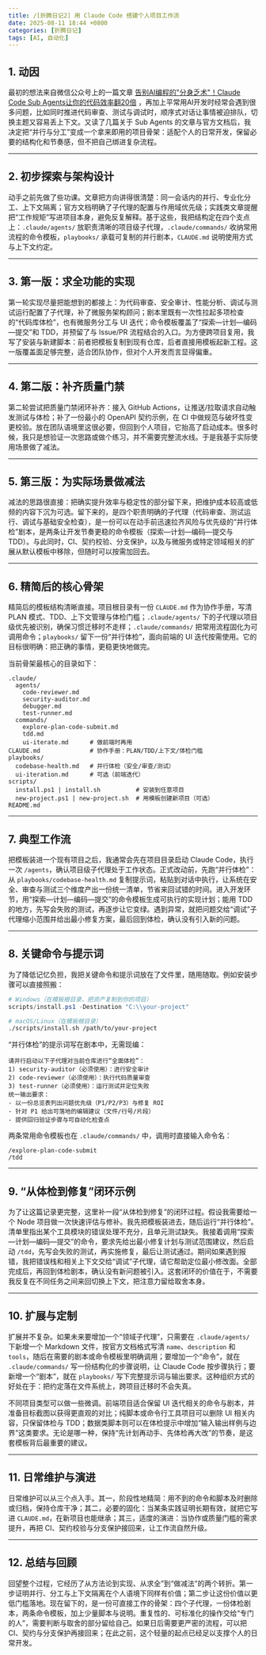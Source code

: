 ```yaml
---
title: /[折腾日记2] 用 Claude Code 搭建个人项目工作流
date: 2025-08-11 18:44 +0800
categories: [折腾日记]
tags: [AI, 自动化]
---
```


## 1. 动因

最初的想法来自微信公众号上的一篇文章 [告别AI编程的"分身乏术"！Claude Code Sub Agents让你的代码效率翻20倍](https://mp.weixin.qq.com/s/IKTf55UT5cKP6LMfP8M07Q) ，再加上平常用AI开发时经常会遇到很多问题，比如同时推进代码审查、测试与调试时，顺序式对话让事情被迫排队，切换主题又容易丢上下文。又读了几篇关于 Sub Agents 的文章与官方文档后，我决定把“并行与分工”变成一个拿来即用的项目骨架：适配个人的日常开发，保留必要的结构化和节奏感，但不把自己绑进复杂流程。

---

## 2. 初步探索与架构设计

动手之前先做了些功课。文章把方向讲得很清楚：同一会话内的并行、专业化分工、上下文隔离；官方文档明确了子代理的配置与作用域优先级；实践类文章提醒把“工作规矩”写进项目本身，避免反复解释。基于这些，我把结构定在四个支点上：`.claude/agents/` 放职责清晰的项目级子代理，`.claude/commands/` 收纳常用流程的命令模板，`playbooks/` 承载可复制的并行剧本，`CLAUDE.md` 说明使用方式与上下文约定。

---

## 3. 第一版：求全功能的实现

第一轮实现尽量把能想到的都接上：为代码审查、安全审计、性能分析、调试与测试运行配置了子代理，补了微服务架构顾问；剧本里既有一次性拉起多项检查的“代码库体检”，也有微服务分工与 UI 迭代；命令模板覆盖了“探索—计划—编码—提交”和 TDD，并预留了与 Issue/PR 流程结合的入口。为方便跨项目复用，我写了安装与新建脚本：前者把模板复制到现有仓库，后者直接用模板起新工程。这一版覆盖面足够完整，适合团队协作，但对个人开发而言显得偏重。

---

## 4. 第二版：补齐质量门禁

第二轮尝试把质量门禁闭环补齐：接入 GitHub Actions，让推送/拉取请求自动触发测试与体检；补了一份最小的 OpenAPI 契约示例，在 CI 中做规范与破坏性变更校验。放在团队语境里这很必要，但回到个人项目，它抬高了启动成本。很多时候，我只是想验证一次思路或做个练习，并不需要完整流水线。于是我基于实际使用场景做了减法。

---

## 5. 第三版：为实际场景做减法

减法的思路很直接：把确实提升效率与稳定性的部分留下来，把维护成本较高或低频的内容下沉为可选。留下来的，是四个职责明确的子代理（代码审查、测试运行、调试与基础安全检查），是一份可以在动手前迅速拉齐风险与优先级的“并行体检”剧本，是两条让开发节奏更稳的命令模板（探索—计划—编码—提交与 TDD）。与此同时，CI、契约校验、分支保护，以及与微服务或特定领域相关的扩展从默认模板中移除，但随时可以按需加回去。

---

## 6. 精简后的核心骨架

精简后的模板结构清晰直接。项目根目录有一份 `CLAUDE.md` 作为协作手册，写清 PLAN 模式、TDD、上下文管理与体检门槛；`.claude/agents/` 下的子代理以项目级优先被识别，确保习惯迁移时不走样；`.claude/commands/` 把常用流程固化为可调用命令；`playbooks/` 留下一份“并行体检”，面向前端的 UI 迭代按需使用。它的目标很明确：把正确的事情，更稳更快地做完。

当前骨架最核心的目录如下：

```
.claude/
  agents/
    code-reviewer.md
    security-auditor.md
    debugger.md
    test-runner.md
  commands/
    explore-plan-code-submit.md
    tdd.md
    ui-iterate.md      # 做前端时再用
CLAUDE.md              # 协作手册：PLAN/TDD/上下文/体检门槛
playbooks/
  codebase-health.md   # 并行体检（安全/审查/测试）
  ui-iteration.md      # 可选（前端迭代）
scripts/
  install.ps1 | install.sh          # 安装到任意项目
  new-project.ps1 | new-project.sh  # 用模板创建新项目（可选）
README.md
```

---

## 7. 典型工作流

把模板装进一个现有项目之后，我通常会先在项目目录启动 Claude Code，执行一次 `/agents`，确认项目级子代理处于工作状态。正式改动前，先跑“并行体检”：从 `playbooks/codebase-health.md` 复制提示词，粘贴到对话中执行，让系统在安全、审查与测试三个维度产出一份统一清单，节省来回试错的时间。进入开发环节，用“探索—计划—编码—提交”的命令模板生成可执行的实现计划；能用 TDD 的地方，先写会失败的测试，再逐步让它变绿。遇到异常，就把问题交给“调试”子代理缩小范围并给出最小修复方案，最后回到体检，确认没有引入新的问题。

---

## 8. 关键命令与提示词

为了降低记忆负担，我把关键命令和提示词放在了文件里，随用随取。例如安装步骤可以直接照搬：

```powershell
# Windows（在模板根目录，把资产复制到你的项目）
scripts/install.ps1 -Destination "C:\\your-project"
```

```bash
# macOS/Linux（在模板根目录）
./scripts/install.sh /path/to/your-project
```

“并行体检”的提示词写在剧本中，无需现编：

```
请并行启动以下子代理对当前仓库进行“全面体检”：
1) security-auditor（必须使用）：进行安全审计
2) code-reviewer（必须使用）：执行代码质量审查
3) test-runner（必须使用）：运行测试并定位失败
统一输出要求：
- 以一份总览表列出问题优先级（P1/P2/P3）与修复 ROI
- 针对 P1 给出可落地的编辑建议（文件/行号/片段）
- 提供回归验证步骤与可自动化检查点
```

两条常用命令模板也在 `.claude/commands/` 中，调用时直接输入命令名：

```
/explore-plan-code-submit
/tdd
```

---

## 9. “从体检到修复”闭环示例

为了让这篇记录更完整，这里补一段“从体检到修复”的闭环过程。假设我需要给一个 Node 项目做一次快速评估与修补。我先把模板装进去，随后运行“并行体检”。清单里指出某个工具模块的错误处理不充分，且单元测试缺失。我接着调用“探索—计划—编码—提交”的命令，要求先给出最小修复计划与测试范围建议，然后启动 `/tdd`，先写会失败的测试，再实施修复，最后让测试通过。期间如果遇到报错，我把错误栈和相关上下文交给“调试”子代理，请它帮助定位最小修改面。全部完成后，再回到体检剧本，确认没有新问题被引入。这套闭环的价值在于，不需要我反复在不同任务之间来回切换上下文，把注意力留给取舍本身。

---

## 10. 扩展与定制

扩展并不复杂。如果未来要增加一个“领域子代理”，只需要在 `.claude/agents/` 下新增一个 Markdown 文件，按官方文档格式写清 `name`、`description` 和 `tools`，随后在需要的剧本或命令模板里明确调用；要增加一个“命令”，就在 `.claude/commands/` 写一份结构化的步骤说明，让 Claude Code 按步骤执行；要新增一个“剧本”，就在 `playbooks/` 写下完整提示词与输出要求。这种组织方式的好处在于：把约定落在文件系统上，跨项目迁移时不会失真。

不同项目类型可以做一些微调。前端项目适合保留 UI 迭代相关的命令与剧本，并准备目标截图以获得更直观的对比；纯脚本或命令行工具项目可以删除 UI 相关内容，只保留体检与 TDD；数据类脚本则可以在体检提示中增加“输入输出样例与边界”这类要求。无论是哪一种，保持“先计划再动手、先体检再大改”的节奏，是这套模板背后最重要的建议。

---

## 11. 日常维护与演进

日常维护可以从三个点入手。其一，阶段性地精简：用不到的命令和脚本及时删除或归档，保持仓库干净；其二，必要的固化：当某条实践证明长期有效，就把它写进 `CLAUDE.md`，在新项目也能继承；其三，适度的演进：当协作或质量门槛的需求提升，再把 CI、契约校验与分支保护接回来，让工作流自然升级。

---

## 12. 总结与回顾

回望整个过程，它经历了从方法论到实现、从求全”到“做减法”的两个转折。第一步证明并行、分工与上下文隔离在个人语境下同样有价值；第二步让这份价值以更低门槛落地。现在留下的，是一份可直接工作的骨架：四个子代理，一份体检剧本，两条命令模板，加上少量脚本与说明。重复性的、可标准化的操作交给“专门的人”，需要判断与取舍的部分留给自己。如果日后需要更严密的流程，可以把 CI、契约与分支保护再接回来；在此之前，这个轻量的起点已经足以支撑个人的日常开发。
